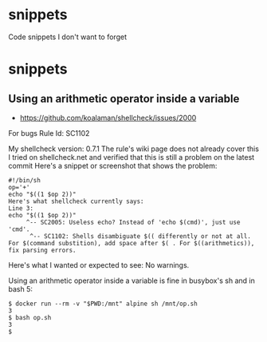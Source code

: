 # snippets
Code snippets I don't want to forget

# snippets

## Using an arithmetic operator inside a variable
- https://github.com/koalaman/shellcheck/issues/2000
 
For bugs
Rule Id: SC1102

My shellcheck version: 0.7.1
 The rule's wiki page does not already cover this
 I tried on shellcheck.net and verified that this is still a problem on the latest commit
Here's a snippet or screenshot that shows the problem:

```shell
#!/bin/sh
op='+'
echo "$((1 $op 2))"
Here's what shellcheck currently says:
Line 3:
echo "$((1 $op 2))"
     ^-- SC2005: Useless echo? Instead of 'echo $(cmd)', just use 'cmd'.
      ^-- SC1102: Shells disambiguate $(( differently or not at all. For $(command substition), add space after $( . For $((arithmetics)), fix parsing errors.
```
Here's what I wanted or expected to see:
No warnings.

Using an arithmetic operator inside a variable is fine in busybox's sh and in bash 5:

```shell
$ docker run --rm -v "$PWD:/mnt" alpine sh /mnt/op.sh 
3
$ bash op.sh 
3
$
```
